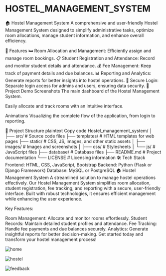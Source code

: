 # HOSTEL_MANAGEMENT_SYSTEM
🏠 Hostel Management System
A comprehensive and user-friendly Hostel Management System designed to simplify administrative tasks, optimize room allocations, manage student information, and enhance overall efficiency.

📌 Features
🛏️ Room Allocation and Management: Efficiently assign and manage room bookings.
📋 Student Registration and Attendance: Record and monitor student details and attendance.
💰 Fee Management: Keep track of payment details and due balances.
📊 Reporting and Analytics: Generate reports for better insights into hostel operations.
🔐 Secure Login: Separate login access for admins and users, ensuring data security.
🎥 Project Demo
Screenshots
The main dashboard of the Hostel Management System.

Easily allocate and track rooms with an intuitive interface.

Animations
Visualizing the complete flow of the application, from login to reporting.

📂 Project Structure
plaintext
Copy code
Hostel_management_system/
│
├── src/          # Source code files
├── templates/    # HTML templates for web pages
├── static/       # CSS, JS, images, and other static assets
│   ├── images/   # Images and screenshots
│   ├── css/      # Stylesheets
│   └── js/       # JavaScript files
├── database/     # Database files
├── README.md     # Project documentation
└── LICENSE       # Licensing information
🛠️ Tech Stack
Frontend: HTML, CSS, JavaScript, Bootstrap
Backend: Python (Flask or Django Framework)
Database: MySQL or PostgreSQL
🏠 Hostel Management System
A streamlined solution to manage hostel operations effectively. Our Hostel Management System simplifies room allocation, student registration, fee tracking, and reporting with a secure, user-friendly interface. Built with robust technologies, it ensures efficient management while enhancing the user experience.

Key Features:

Room Management: Allocate and monitor rooms effortlessly.
Student Records: Maintain detailed student profiles and attendance.
Fee Tracking: Handle fee payments and due balances securely.
Analytics: Generate insightful reports for better decision-making.
Get started today and transform your hostel management process!

![home](https://github.com/user-attachments/assets/43d4cc5c-a0d4-4d2b-beca-c900515b3614) 

![hostel](https://github.com/user-attachments/assets/8f080de7-057d-45d3-966d-b2a85f85e84b)

![feedback](https://github.com/user-attachments/assets/8338acfd-cad8-46ff-9a33-d96816e89bcb)
